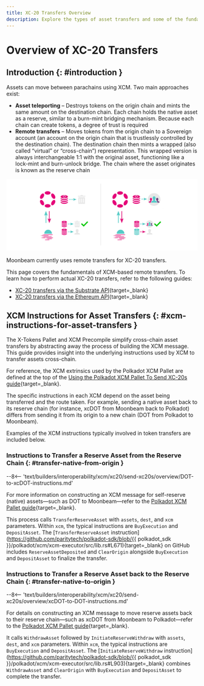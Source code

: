```yaml
---
title: XC-20 Transfers Overview
description: Explore the types of asset transfers and some of the fundamentals of remote asset transfers via XCM, including the XCM instructions for asset transfers.
---
```


# Overview of XC-20 Transfers

## Introduction {: #introduction }

Assets can move between parachains using XCM. Two main approaches exist:

- **Asset teleporting** – Destroys tokens on the origin chain and mints the same amount on the destination chain. Each chain holds the native asset as a reserve, similar to a burn-mint bridging mechanism. Because each chain can create tokens, a degree of trust is required
- **Remote transfers** – Moves tokens from the origin chain to a Sovereign account (an account on the origin chain that is trustlessly controlled by the destination chain). The destination chain then mints a wrapped (also called “virtual” or “cross-chain”) representation. This wrapped version is always interchangeable 1:1 with the original asset, functioning like a lock-mint and burn-unlock bridge. The chain where the asset originates is known as the reserve chain

![Asset Teleporting and Remote Transfers](/images/builders/interoperability/xcm/xc20/send-xc20s/overview/overview-1.webp)

Moonbeam currently uses remote transfers for XC-20 transfers.

This page covers the fundamentals of XCM-based remote transfers. To learn how to perform actual XC-20 transfers, refer to the following guides:

- [XC-20 transfers via the Substrate API](/builders/interoperability/xcm/xc20/send-xc20s/xcm-pallet/){target=_blank}
- [XC-20 transfers via the Ethereum API](/builders/interoperability/xcm/xc20/send-xc20s/xtokens-precompile/){target=_blank}

## XCM Instructions for Asset Transfers {: #xcm-instructions-for-asset-transfers }

The X-Tokens Pallet and XCM Precompile simplify cross-chain asset transfers by abstracting away the process of building the XCM message. This guide provides insight into the underlying instructions used by XCM to transfer assets cross-chain.

For reference, the XCM extrinsics used by the Polkadot XCM Pallet are defined at the top of the [Using the Polkadot XCM Pallet To Send XC-20s guide](/builders/interoperability/xcm/xc20/send-xc20s/xcm-pallet/){target=_blank}.

The specific instructions in each XCM depend on the asset being transferred and the route taken. For example, sending a native asset back to its reserve chain (for instance, xcDOT from Moonbeam back to Polkadot) differs from sending it from its origin to a new chain (DOT from Polkadot to Moonbeam).

Examples of the XCM instructions typically involved in token transfers are included below.

### Instructions to Transfer a Reserve Asset from the Reserve Chain {: #transfer-native-from-origin }

--8<-- 'text/builders/interoperability/xcm/xc20/send-xc20s/overview/DOT-to-xcDOT-instructions.md'

For more information on constructing an XCM message for self-reserve (native) assets—such as DOT to Moonbeam—refer to the [Polkadot XCM Pallet guide](https://docs.moonbeam.network/builders/interoperability/xcm/xc20/send-xc20s/xcm-pallet/){target=_blank}.

This process calls `TransferReserveAsset` with `assets`, `dest`, and `xcm` parameters. Within `xcm`, the typical instructions are `BuyExecution` and `DepositAsset`. The [`TransferReserveAsset` instruction](https://github.com/paritytech/polkadot-sdk/blob/{{ polkadot_sdk }}/polkadot/xcm/xcm-executor/src/lib.rs#L671){target=_blank} on GitHub includes `ReserveAssetDeposited` and `ClearOrigin` alongside `BuyExecution` and `DepositAsset` to finalize the transfer.

### Instructions to Transfer a Reserve Asset back to the Reserve Chain {: #transfer-native-to-origin }

--8<-- 'text/builders/interoperability/xcm/xc20/send-xc20s/overview/xcDOT-to-DOT-instructions.md'

For details on constructing an XCM message to move reserve assets back to their reserve chain—such as xcDOT from Moonbeam to Polkadot—refer to the [Polkadot XCM Pallet guide](/builders/interoperability/xcm/xc20/send-xc20s/xcm-pallet/){target=_blank}.

It calls `WithdrawAsset` followed by `InitiateReserveWithdraw` with `assets`, `dest`, and `xcm` parameters. Within `xcm`, the typical instructions are `BuyExecution` and `DepositAsset`. The [`InitiateReserveWithdraw` instruction](https://github.com/paritytech/polkadot-sdk/blob/{{ polkadot_sdk }}/polkadot/xcm/xcm-executor/src/lib.rs#L903){target=_blank} combines `WithdrawAsset` and `ClearOrigin` with `BuyExecution` and `DepositAsset` to complete the transfer.
